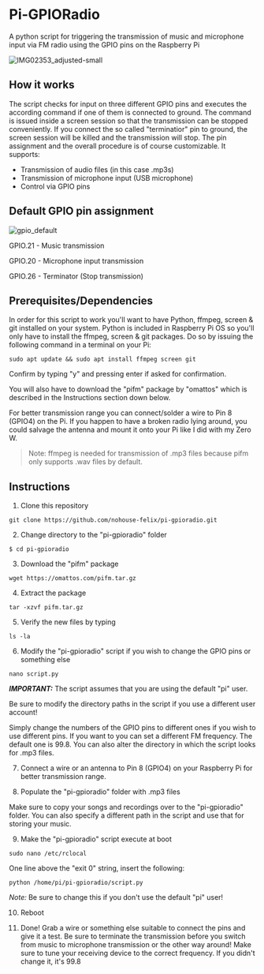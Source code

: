 # Pi-GPIORadio
A python script for triggering the transmission of music and microphone input via FM radio using the GPIO pins on the Raspberry Pi

![IMG02353_adjusted-small](https://user-images.githubusercontent.com/31896499/180519314-4597c4e5-b7a1-4426-a86b-2e21af184e12.jpg)

## How it works

The script checks for input on three different GPIO pins and executes the according command if one of them is connected to ground.
The command is issued inside a screen session so that the transmission can be stopped conveniently.
If you connect the so called "terminatior" pin to ground, the screen session will be killed and the transmission will stop.
The pin assignment and the overall procedure is of course customizable.
It supports:

- Transmission of audio files (in this case .mp3s)
- Transmission of microphone input (USB microphone)
- Control via GPIO pins



## Default GPIO pin assignment

![gpio_default](https://user-images.githubusercontent.com/31896499/180562076-a1ccdac4-e822-4c91-8bf3-493cfec72d38.jpg)

GPIO.21 - Music transmission

GPIO.20 - Microphone input transmission

GPIO.26 - Terminator (Stop transmission)




## Prerequisites/Dependencies

In order for this script to work you'll want to have Python, ffmpeg, screen & git installed on your system.
Python is included in Raspberry Pi OS so you'll only have to install the ffmpeg, screen & git packages.
Do so by issuing the following command in a terminal on your Pi:
```
sudo apt update && sudo apt install ffmpeg screen git
```
Confirm by typing "y" and pressing enter if asked for confirmation.

You will also have to download the "pifm" package by "omattos" which is described in the Instructions section down below.

For better transmission range you can connect/solder a wire to Pin 8 (GPIO4) on the Pi.
If you happen to have a broken radio lying around, you could salvage the antenna and mount it onto your Pi like I did with my Zero W.

> Note: ffmpeg is needed for transmission of .mp3 files because pifm only supports .wav files by default.


## Instructions

1. Clone this repository
```
git clone https://github.com/nohouse-felix/pi-gpioradio.git
```

2. Change directory to the "pi-gpioradio" folder
```
$ cd pi-gpioradio
```

3. Download the "pifm" package
```
wget https://omattos.com/pifm.tar.gz
```

4. Extract the package
```
tar -xzvf pifm.tar.gz
```

5. Verify the new files by typing
```
ls -la
```


6. Modify the "pi-gpioradio" script if you wish to change the GPIO pins or something else
```
nano script.py
```
***IMPORTANT:*** The script assumes that you are using the default "pi" user.

Be sure to modify the directory paths in the script if you use a different user account!

Simply change the numbers of the GPIO pins to different ones if you wish to use different pins.
If you want to you can set a different FM frequency. The default one is 99.8.
You can also alter the directory in which the script looks for .mp3 files.

7. Connect a wire or an antenna to Pin 8 (GPIO4) on your Raspberry Pi for better transmission range.

8. Populate the "pi-gpioradio" folder with .mp3 files

Make sure to copy your songs and recordings over to the "pi-gpioradio" folder.
You can also specify a different path in the script and use that for storing your music.

9. Make the "pi-gpioradio" script execute at boot
```
sudo nano /etc/rclocal
```
One line above the "exit 0" string, insert the following:
```
python /home/pi/pi-gpioradio/script.py
```
*Note:* Be sure to change this if you don't use the default "pi" user!

10. Reboot

11. Done!
Grab a wire or something else suitable to connect the pins and give it a test.
Be sure to terminate the transmission before you switch from music to microphone transmission or the other way around!
Make sure to tune your receiving device to the correct frequency.
If you didn't change it, it's 99.8
